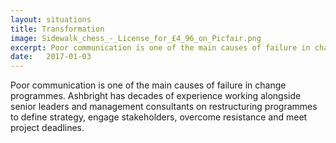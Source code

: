 ```yaml
---
layout: situations
title: Transformation
image: Sidewalk_chess_-_License_for_£4_96_on_Picfair.png
excerpt: Poor communication is one of the main causes of failure in change programmes. Ashbright works alongside CEOs and management consultants to ensure change programmes succeed.
date:   2017-01-03
---
```


Poor communication is one of the main causes of failure in change programmes. Ashbright has decades of experience working alongside senior leaders and management consultants on restructuring programmes to define strategy, engage stakeholders, overcome resistance and meet project deadlines.
